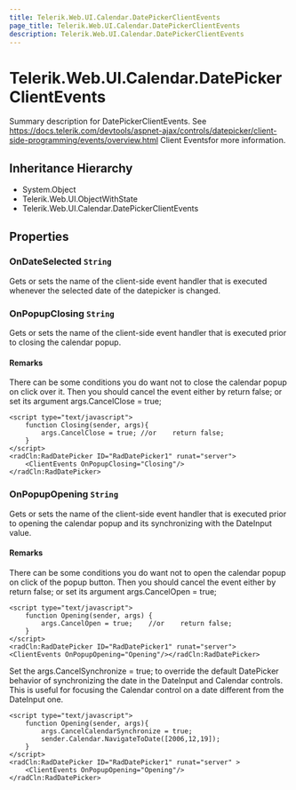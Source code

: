 ```yaml
---
title: Telerik.Web.UI.Calendar.DatePickerClientEvents
page_title: Telerik.Web.UI.Calendar.DatePickerClientEvents
description: Telerik.Web.UI.Calendar.DatePickerClientEvents
---
```


# Telerik.Web.UI.Calendar.DatePickerClientEvents

Summary description for DatePickerClientEvents.
            See https://docs.telerik.com/devtools/aspnet-ajax/controls/datepicker/client-side-programming/events/overview.html Client Eventsfor more information.

## Inheritance Hierarchy

* System.Object
* Telerik.Web.UI.ObjectWithState
* Telerik.Web.UI.Calendar.DatePickerClientEvents

## Properties

###  OnDateSelected `String`

Gets or sets the name of the client-side event handler that is executed whenever
                the selected date of the datepicker is changed.

###  OnPopupClosing `String`

Gets or sets the name of the client-side event handler that is executed prior to
            closing the calendar popup.

#### Remarks
There can be some conditions you do want not to close the calendar popup on
                click over it. Then you should cancel the event either by return false; or
                set its argument args.CancelClose = true;

````ASP.NET
<script type="text/javascript">
    function Closing(sender, args){    
        args.CancelClose = true; //or    return false;
    }
</script>
<radCln:RadDatePicker ID="RadDatePicker1" runat="server">    
    <ClientEvents OnPopupClosing="Closing"/>
</radCln:RadDatePicker>
````

###  OnPopupOpening `String`

Gets or sets the name of the client-side event handler that is executed prior to
            opening the calendar popup and its synchronizing with the DateInput value.

#### Remarks
There can be some conditions you do want not to open the calendar popup on
click of the popup button. Then you should cancel the event either by return
false; or set its argument args.CancelOpen = true;


````ASP.NET
<script type="text/javascript">
    function Opening(sender, args) {    
        args.CancelOpen = true;    //or    return false;
    }
</script>
<radCln:RadDatePicker ID="RadDatePicker1" runat="server">    
<ClientEvents OnPopupOpening="Opening"/></radCln:RadDatePicker>
````

Set the args.CancelSynchronize = true; to override the default
DatePicker behavior of synchronizing the date in the DateInput and Calendar
controls. This is useful for focusing the Calendar control on a date different from
the DateInput one.

````ASP.NET
<script type="text/javascript">
    function Opening(sender, args){    
        args.CancelCalendarSynchronize = true;    
        sender.Calendar.NavigateToDate([2006,12,19]);
    }
</script>
<radCln:RadDatePicker ID="RadDatePicker1" runat="server" >
    <ClientEvents OnPopupOpening="Opening"/>
</radCln:RadDatePicker>
````

